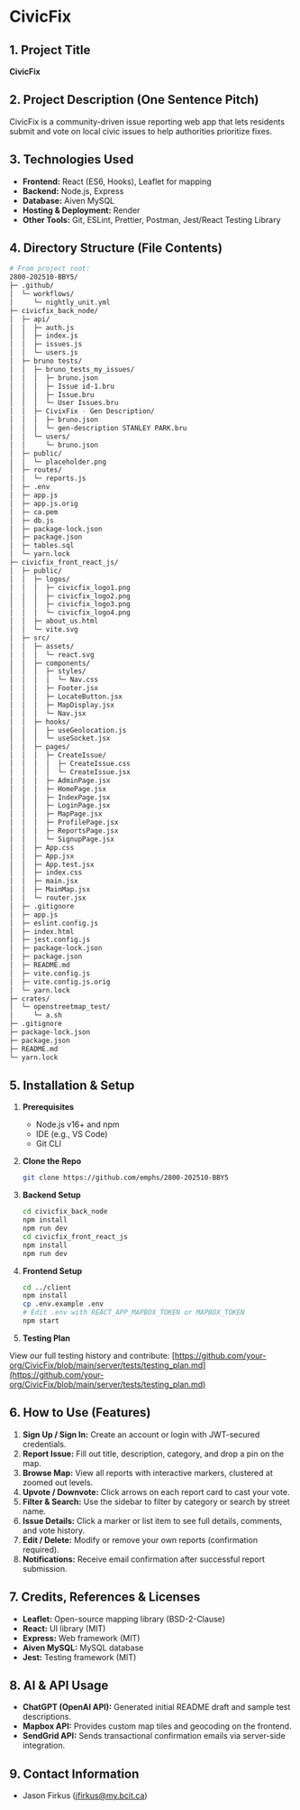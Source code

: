 # CivicFix

## 1. Project Title

**CivicFix**

## 2. Project Description (One Sentence Pitch)

CivicFix is a community-driven issue reporting web app that lets residents submit and vote on local civic issues to help authorities prioritize fixes.

## 3. Technologies Used

- **Frontend:** React (ES6, Hooks), Leaflet for mapping
- **Backend:** Node.js, Express
- **Database:** Aiven MySQL
- **Hosting & Deployment:** Render
- **Other Tools:** Git, ESLint, Prettier, Postman, Jest/React Testing Library

## 4. Directory Structure (File Contents)

```bash
# From project root:
2800-202510-BBY5/
├─ .github/
│  └─ workflows/
│     └─ nightly_unit.yml
├─ civicfix_back_node/
│  ├─ api/
│  │  ├─ auth.js
│  │  ├─ index.js
│  │  ├─ issues.js
│  │  └─ users.js
│  ├─ bruno tests/
│  │  ├─ bruno_tests_my_issues/
│  │  │  ├─ bruno.json
│  │  │  ├─ Issue id-1.bru
│  │  │  ├─ Issue.bru
│  │  │  └─ User Issues.bru
│  │  ├─ CivixFix - Gen Description/
│  │  │  ├─ bruno.json
│  │  │  └─ gen-description STANLEY PARK.bru
│  │  └─ users/
│  │     └─ bruno.json
│  ├─ public/
│  │  └─ placeholder.png
│  ├─ routes/
│  │  └─ reports.js
│  ├─ .env
│  ├─ app.js
│  ├─ app.js.orig
│  ├─ ca.pem
│  ├─ db.js
│  ├─ package-lock.json
│  ├─ package.json
│  ├─ tables.sql
│  └─ yarn.lock
├─ civicfix_front_react_js/
│  ├─ public/
│  │  ├─ logos/
│  │  │  ├─ civicfix_logo1.png
│  │  │  ├─ civicfix_logo2.png
│  │  │  ├─ civicfix_logo3.png
│  │  │  └─ civicfix_logo4.png
│  │  ├─ about_us.html
│  │  └─ vite.svg
│  ├─ src/
│  │  ├─ assets/
│  │  │  └─ react.svg
│  │  ├─ components/
│  │  │  ├─ styles/
│  │  │  │  └─ Nav.css
│  │  │  ├─ Footer.jsx
│  │  │  ├─ LocateButton.jsx
│  │  │  ├─ MapDisplay.jsx
│  │  │  └─ Nav.jsx
│  │  ├─ hooks/
│  │  │  ├─ useGeolocation.js
│  │  │  └─ useSocket.jsx
│  │  ├─ pages/
│  │  │  ├─ CreateIssue/
│  │  │  │  ├─ CreateIssue.css
│  │  │  │  └─ CreateIssue.jsx
│  │  │  ├─ AdminPage.jsx
│  │  │  ├─ HomePage.jsx
│  │  │  ├─ IndexPage.jsx
│  │  │  ├─ LoginPage.jsx
│  │  │  ├─ MapPage.jsx
│  │  │  ├─ ProfilePage.jsx
│  │  │  ├─ ReportsPage.jsx
│  │  │  └─ SignupPage.jsx
│  │  ├─ App.css
│  │  ├─ App.jsx
│  │  ├─ App.test.jsx
│  │  ├─ index.css
│  │  ├─ main.jsx
│  │  ├─ MainMap.jsx
│  │  └─ router.jsx
│  ├─ .gitignore
│  ├─ app.js
│  ├─ eslint.config.js
│  ├─ index.html
│  ├─ jest.config.js
│  ├─ package-lock.json
│  ├─ package.json
│  ├─ README.md
│  ├─ vite.config.js
│  ├─ vite.config.js.orig
│  └─ yarn.lock
├─ crates/
│  └─ openstreetmap_test/
│     └─ a.sh
├─ .gitignore
├─ package-lock.json
├─ package.json
├─ README.md
└─ yarn.lock

```

## 5. Installation & Setup

1. **Prerequisites**

   - Node.js v16+ and npm
   - IDE (e.g., VS Code)
   - Git CLI

2. **Clone the Repo**

   ```bash
   git clone https://github.com/emphs/2800-202510-BBY5
   ```

3. **Backend Setup**

   ```bash
   cd civicfix_back_node
   npm install
   npm run dev
   cd civicfix_front_react_js
   npm install
   npm run dev
   ```

4. **Frontend Setup**

   ```bash
   cd ../client
   npm install
   cp .env.example .env
   # Edit .env with REACT_APP_MAPBOX_TOKEN or MAPBOX_TOKEN
   npm start
   ```

5. **Testing Plan**

View our full testing history and contribute:
[https://github.com/your-org/CivicFix/blob/main/server/tests/testing_plan.md](https://github.com/your-org/CivicFix/blob/main/server/tests/testing_plan.md)

## 6. How to Use (Features)

1. **Sign Up / Sign In:** Create an account or login with JWT-secured credentials.
2. **Report Issue:** Fill out title, description, category, and drop a pin on the map.
3. **Browse Map:** View all reports with interactive markers, clustered at zoomed out levels.
4. **Upvote / Downvote:** Click arrows on each report card to cast your vote.
5. **Filter & Search:** Use the sidebar to filter by category or search by street name.
6. **Issue Details:** Click a marker or list item to see full details, comments, and vote history.
7. **Edit / Delete:** Modify or remove your own reports (confirmation required).
8. **Notifications:** Receive email confirmation after successful report submission.

## 7. Credits, References & Licenses

- **Leaflet:** Open-source mapping library (BSD-2-Clause)
- **React:** UI library (MIT)
- **Express:** Web framework (MIT)
- **Aiven MySQL:** MySQL database
- **Jest:** Testing framework (MIT)

## 8. AI & API Usage

- **ChatGPT (OpenAI API):** Generated initial README draft and sample test descriptions.
- **Mapbox API:** Provides custom map tiles and geocoding on the frontend.
- **SendGrid API:** Sends transactional confirmation emails via server-side integration.

## 9. Contact Information

- Jason Firkus (jfirkus@my.bcit.ca)
